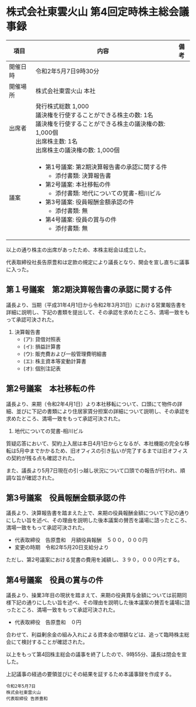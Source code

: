 # 株式会社東雲火山 第4回定時株主総会議事録

|項目|内容|備考|
|----|----|----|
|開催日時|令和2年5月7日9時30分|
|開催場所|株式会社東雲火山 本社|
|出席者|発行株式総数 1,000<br>議決権を行使することができる株主の数: 1名<br>議決権を行使することができる株主の議決権の数: 1,000個<br>出席株主数: 1名<br>出席株主の議決権の数: 1,000個|
|議案|<ul><li>第1号議案: 第2期決算報告書の承認に関する件<ul><li>添付書類: 決算報告書</li></ul></li><li>第2号議案: 本社移転の件<ul><li>添付書類: 地代についての覚書-相川ビル</li></ul></li><li>第3号議案: 役員報酬金額承認の件<ul><li>添付書類: 無</li></ul></li><li>第4号議案: 役員の賞与の件<ul><li>添付書類: 無</li></ul></li></ul>|

以上の通り株主の出席があったため、本株主総会は成立した。

代表取締役社長告原豊和は定款の規定により議長となり、開会を宣し直ちに議事に入った。

## 第１号議案　第2期決算報告書の承認に関する件

議長より、当期（平成31年4月1日から令和2年3月31日）における営業報告書を詳細に説明し、下記の書類を提出して、その承認を求めたところ、満場一致をもって承認可決された。

1.	決算報告書
    - (ア): 貸借対照表
    - (イ): 損益計算書
    - (ウ): 販売費および一般管理費明細書
    - (エ): 株主資本等変動計算書
    - (オ): 個別注記表


## 第2号議案　本社移転の件

議長より、来期（令和2年4月1日）より本社移転について、口頭にて物件の詳細、並びに下記の書類により住居家賃分担案の詳細について説明し、その承認を求めたところ、満場一致をもって承認可決された。

1. 地代についての覚書-相川ビル

質疑応答において、契約上入居は本日4月1日からとなるが、本社機能の完全な移転は5月中までかかるため、旧オフィスの引き払いが完了するまでは旧オフィスの契約が残る点も確認された。

また、議長より5月7日現在の引っ越し状況について口頭での報告が行われ、順調な旨が確認された。

## 第3号議案　役員報酬金額承認の件

議長より、決算報告書を踏まえた上で、来期の役員報酬金額について下記の通りにしたい旨を述べ、その理由を説明した後本議案の賛否を議場に諮ったところ、満場一致をもって承認可決された。

- 代表取締役　告原豊和　月額役員報酬　５００，０００円
- 変更の時期　令和2年5月20日支給分より

ただし、第2号議案における覚書の費用を減額し、３９０，０００円とする。

## 第4号議案　役員の賞与の件

議長より、操業3年目の現状を踏まえて、来期の役員賞与金額については前期同様下記の通りにしたい旨を述べ、その理由を説明した後本議案の賛否を議場に諮ったところ、満場一致をもって承認可決された。

- 代表取締役　告原豊和　０円

合わせて、利益剰余金の組み入れによる資本金の増額などは、追って臨時株主総会にて検討することが確認された。

以上をもって第4回株主総会の議事を終了したので、9時55分、議長は閉会を宣した。

上記議事の経過の要領並びにその結果を証するため本議事録を作成する。

```
令和2年5月7日
株式会社東雲火山
代表取締役 告原豊和
```
